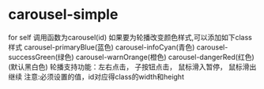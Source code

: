 # carousel-simple
for self
调用函数为carousel(id)
如果要为轮播改变颜色样式,可以添加如下class样式
carousel-primaryBlue(蓝色)
carousel-infoCyan(青色)
carousel-successGreen(绿色)
carousel-warnOrange(橙色)
carousel-dangerRed(红色)
(默认黑白色)
轮播支持功能：左右点击，
                      子按钮点击，
                      鼠标滑入暂停，
                      鼠标滑出继续
注意:必须设置的值，id对应得class的width和height
